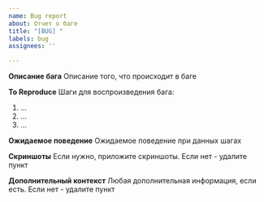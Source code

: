 ```yaml
---
name: Bug report
about: Отчет о баге
title: "[BUG] "
labels: bug
assignees: ''

---
```


**Описание бага**
Описание того, что происходит в баге

**To Reproduce**
Шаги для воспроизведения бага:
1. ...
2. ...
3. ...

**Ожидаемое поведение**
Ожидаемое поведение при данных шагах

**Скриншоты**
Если нужно, приложите скриншоты. Если нет - удалите пункт

**Дополнительный контекст**
Любая дополнительная информация, если есть. Если нет - удалите пункт
